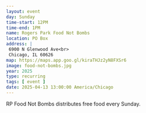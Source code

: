 ```yaml
---
layout: event
day: Sunday
time-start: 12PM
time-end: 1PM
name: Rogers Park Food Not Bombs
location: PO Box
address: |
 6900 N Glenwood Ave<br>
 Chicago, IL 60626
map: https://maps.app.goo.gl/kiraTHJz2yN8FXSr6
image: food-not-bombs.jpg
year: 2025
type: recurring
tags: [ event ]
date: 2025-04-13 13:00:00 America/Chicago
---
```

RP Food Not Bombs distributes free food every Sunday.